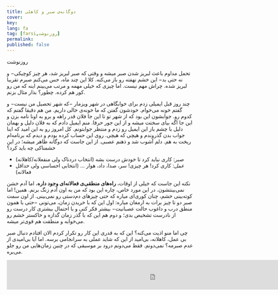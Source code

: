 ```yaml
---
title: دوگانه‌ی صبر و کاهلی
cover:
key: 
lang: fa
tag: [farsi,روزنوشت]
permalink: 
published: false
---
```


روزنوشت
<!--more-->

تحمل مداوم باعث لبریز شدن صبر میشه و وقتی که صبر لبریز شد، هر چیز کوچیکی− و نه حتی بد− این خشم نهفته رو باز می‌کنه. کلا این چند ماه، حس می‌کنم صبرم تقریبا لبریز شده. چراش مهم نیست. اما چیزی که خیلی مهمه و مرتب می‌بینم اینه که من رو کور هم کرده. چطور؟ بذار مثال بزنم.

چند روز قبل ایمیلی زدم برای خوابگاهی در شهر ویزمار −که شهر تحصیل من نیست− و گفتم خونه می‌خوام. خودشون گفتن که ما خونه‌ی خالی داریم. من هم دقیقا گفتم که کدوم رو. جوابشون این بود که از شهر تو تا این جا فلان قدر راهه و برو به اونا نامه بزن و این جا اگه بیای سختت میشه و از این جور حرفا. منم ایمیل دادم که به فلان دلیل و بهمان دلیل با چشم باز این ایمیل رو زدم و منتظر جوابتونم. کل امروز رو به این امید که اینا جواب بدن گذروندم و هیچی که هیچی. روی این حساب کرده بودم و دیدم که برنامه‌ام ریخت به هم. دلم آشوب شد و ذهنم عصبی. از این جاست که دوگانه ظاهر میشه؛ در این خشمناکی چه باید کرد؟


- *صبر*: کاری نباید کرد تا خودش درست بشه (انتخاب دردناک ولی منفعلانه/کاهلانه)
- *عمل*: کاری کرد! هر چیزی! سر، صدا، داد، هوار ... (انتخابی احساسی ولی حداقل فعالانه)


نکته این جاست که خیلی از اوقات، **راه‌های منطقی‌ی فعالانه‌ای وجود داره**، اما آدم خشن نمی‌بینتشون. در این مورد خاص، چاره این بود که من به اون آدم زنگ برنم. همین! اما کوته‌بینی خشم، چنان کوری‌ای میاره که حتی چیزهای دم‌دستی رو نمی‌بینی. از اون سمت صبر دو تا چیز برات به ارمغان میاره: اول این که با خریدن زمان، می‌تونی −حتی با همون منطق درب و داغوب حالت عصبانیت− بیشتر فکر کنی و با احتمال بیشتری کار درست رو از نادرست تشخیص بدی؛ و دوم هم این که با گذر زمان گدازه و خاکستر خشم رو می‌خوابه و منطقت هم قوی‌تر میشه.

چی اما منو اذیت می‌کنه؟ این که به قدری این کار رو تکرار کردم الان افتادم دنبال صبر بی عمل، کاهلانه، بی‌امید از این که شاید عملی به سرانجامی برسه. اما آیا بی‌امیدی از عدم صبرمه؟ نمی‌دونم. فقط می‌دونم درود بر موسیقی که در چنین زمان‌هایی من رو جلو می‌بره.


<iframe src="https://open.spotify.com/embed/track/5Xf8gE5CdRnWfkFpm5RUgR" width=800wh height="80" frameborder="0" allowtransparency="true" allow="encrypted-media"></iframe>
